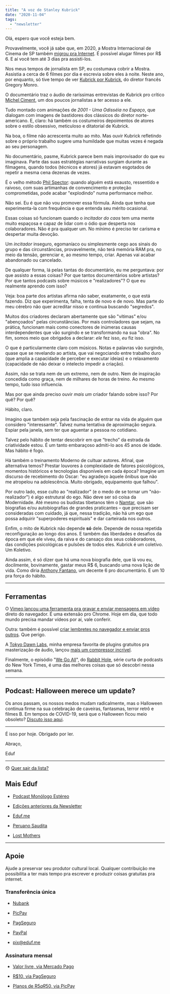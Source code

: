 ```yaml
---
title: "A voz de Stanley Kubrick"
date: "2020-11-04"
tags: 
  - "newsletter"
---
```


Olá, espero que você esteja bem.

Provavelmente, você já sabe que, em 2020, a Mostra Internacional de Cinema de SP também [migrou pra Internet](https://mostraplay.mostra.org/). É possível alugar filmes por R$ 6. E aí você tem até 3 dias pra assisti-los.

Nos meus tempos de jornalista em SP, eu costumava cobrir a Mostra. Assistia a cerca de 6 filmes por dia e escrevia sobre eles à noite. Neste ano, por enquanto, só tive tempo de ver [Kubrick por Kubrick](https://mostraplay.mostra.org/film/kubrick-por-kubrick/), do diretor francês Gregory Monro.

O documentário traz o áudio de raríssimas entrevistas de Kubrick pro crítico [Michel Ciment](https://en.wikipedia.org/wiki/Michel_Ciment), um dos poucos jornalistas a ter acesso a ele.

Tudo montado com animações de _2001 - Uma Odisséia no Espaço_, que dialogam com imagens de bastidores dos clássicos do diretor norte-americano. E, claro: há também os costumeiros depoimentos de atores sobre o estilo obsessivo, meticuloso e ditatorial de Kubrick.

Na boa, o filme não acrescenta muito ao mito. Mas ouvir Kubrick refletindo sobre o próprio trabalho sugere uma humildade que muitas vezes é negada ao seu personagem.

No documentário, pasme, Kubrick parece bem mais improvisador do que eu imaginava. Parte das suas estratégias narrativas surgiam durante as filmagens, quando todos (técnicos e atores) já estavam esgotados de repetir a mesma cena dezenas de vezes.

É o velho método [Phil Spector](https://en.wikipedia.org/wiki/Phil_Spector): quando alguém está exausto, ressentido e raivoso, com suas artimanhas de convencimento e proteção comprometidas, pode acabar "explodindo" numa performance melhor.

Não sei. Eu é que não vou promover essa fórmula. Ainda que tenha que experimenta-la com frequência e que entenda seu mérito ocasional.

Essas coisas só funcionam quando o _incitador do caos_ tem uma mente muito espaçosa e capaz de lidar com o ódio que desperta nos colaboradores. Não é pra qualquer um. No mínimo é preciso ter carisma e despertar muita devoção.

Um _incitador_ inseguro, egomaníaco ou simplesmente cego aos sinais do grupo e das circunstâncias, provavelmente, não terá memória RAM pra, no meio da tensão, gerenciar e, ao mesmo tempo, criar. Apenas vai acabar abandonado ou cancelado.

De qualquer forma, lá pelas tantas do documentário, eu me perguntava: por que assisto a essas coisas? Por que tantos documentários sobre artistas? Por que tantos podcasts sobre músicos e "realizadores"? O que eu realmente aprendo com isso?

Veja: boa parte dos artistas afirma não saber, exatamente, o que está fazendo. Diz que experimenta, falha, tenta de novo e de novo. Mas parte do meu cérebro não quer acreditar nisso e continua buscando "segredos".

Muitos dos criadores declaram abertamente que são "vítimas" e/ou "abençoados" pelas circunstâncias. Por mais controladores que sejam, na prática, funcionam mais como conectores de inúmeras causas interdependentes que vão surgindo e se transformando na sua "obra". No fim, somos meio que obrigados a declarar: _ele_ fez isso, _eu_ fiz isso.

O que é particularmente claro com músicos. Notas e palavras vão surgindo, quase que se revelando ao artista, que vai negociando entre trabalho duro (que amplia a capacidade de perceber e executar ideias) e o relaxamento (capacidade de não deixar o intelecto impedir a criação).

Assim, não se trata nem de um extremo, nem de outro. Nem de inspiração concedida como graça, nem de milhares de horas de treino. Ao mesmo tempo, tudo isso influencia.

Mas por que ainda preciso ouvir _mais um_ criador falando sobre isso? Por quê? Por quê?

Hábito, claro.

Imagino que também seja pela fascinação de entrar na vida de alguém que considero "interessante". Talvez numa tentativa de aproximação segura. Espiar pela janela, sem ter que aguentar a pessoa no cotidiano.

Talvez pelo hábito de tentar descobrir em que “trecho” da estrada da criatividade estou. É um tanto embaraçoso admiti-lo aos 45 anos de idade. Mas hábito é fogo.

Há também o treinamento Moderno de cultuar autores. Afinal, que alternativa temos? Prestar louvores à complexidade de fatores psicológicos, momentos históricos e tecnologias disponíveis em cada época? Imagine um discurso de recebimento do Oscar: "eu agradeço àquele ônibus que não me atropelou na adolescência. Muito obrigado, equipamento que falhou".

Por outro lado, esse culto ao "realizador" (e o medo de se tornar um "não-realizador") é algo estrutural do ego. Não deve ser só coisa da Modernidade. Até mesmo os budistas tibetanos têm o [Namtar](https://en.wikipedia.org/wiki/Namtar_(biography)), que são biografias e/ou autobiografias de grandes praticantes – que precisam ser consideradas com cuidado, já que, nessa tradição, não há um ego que possa adquirir "superpoderes espirituais" e dar carteirada nos outros.

Enfim, o mito de Kubrick não depende **só** dele. Depende de nossa repetida reconfiguração ao longo dos anos. E também das liberdades e desafios da época em que ele viveu, da raiva e do cansaço dos seus colaboradores, das condições psicológicas e pulsões de todos eles. Kubrick é um coletivo. Um Koletivo.

Ainda assim, é só dizer que há uma nova biografia dele, que lá vou eu, docilmente, bovinamente, gastar meus R$ 6, buscando uma nova lição de vida. Como diria [Anthony Fantano](https://www.youtube.com/channel/UCt7fwAhXDy3oNFTAzF2o8Pw), um decente 6 pro documentário. E um 10 pra força do hábito.

* * *

## Ferramentas

O [Vimeo lançou uma ferramenta pra gravar e enviar mensagens em vídeo](https://vimeo.com/features/screen-recorder) direto do navegador. É uma extensão pro Chrome. Hoje em dia, que todo mundo precisa mandar vídeos por aí, vale conferir.

Outra: também é possível [criar lembretes no navegador e enviar pros outros](https://hapen.io/). Que perigo.

A [Tokyo Dawn Labs](https://www.tokyodawn.net), minha empresa favorita de plugins gratuitos pra masterização de áudio, lançou [mais um compressor incrível](https://www.tokyodawn.net/tdr-molotok/).

Finalmente, o episódio "[We Go All](https://www.nytimes.com/2020/06/04/podcasts/rabbit-hole-qanon-youtube-tiktok-virus.html)", do [Rabbit Hole](https://www.nytimes.com/column/rabbit-hole), série curta de podcasts do New York Times, é uma das melhores coisas que só descobri nessa semana.

* * *

## Podcast: Halloween merece um update?

Os anos passam, os nossos medos mudam radicalmente, mas o Halloween continua firme na sua celebração de caveiras, fantasmas, terror retrô e filmes B. Em tempos de COVID-19, será que o Halloween ficou meio obsoleto? [Discuto isso aqui](https://eduf.me/sobreviveu-ao-halloween/).

* * *

É isso por hoje. Obrigado por ler.

Abraço,

Eduf

* * *

😞 [Quer sair da lista?](https://email.mg2.substack.com/c/eJxVkVuPqjAUhX8NvB3SlovwwIOjB4fJUTMTx9sLKe0Gq9AyUET89VP16SRNuru6d1ezPkY1lKod40Z12u47aDPBY4xcP0QBsnnscRz6oS26rGgBaiqqWLc92E2fV4JRLZR8TIRBEE3sUzxByHcL5HrYB5ZPgEaFP8l5SBHOTYuZMz4Z7bkAySCGK7SjkmBX8UnrprPcqUUSs4D3hdP1eacpuzhM1Uaj7OFmCi46mleQPb9juUmjOKOdtty5RQKtLiBNCeMHZmQ77kl1Sc_qtpwv8Xo-JcvZINgiuvMkao6zNFhvprfVprz9m300h_2nWJ__4vWmRKvNN17eL11aV3c2pkEq3_BBIG91PvirMe1SuTJno9dfDSOJyBfb4rjDJ7obRPHp_NTvDDMpvHnyg7zFn2sQ7d9C73r93nlHOvsazu42Re_lkChbxAQRhEISYJ_4buRgB_f5QKnXEKEsD9Ul-S8Mu41NQLTlqoBWUsnhZrrKRxzPawMnM3vdS6HHDOQjLf7ipl-knxj02EAsYegq0Bral2hgRgj7IbaNI1fmTfkwK34BCOS7Zw)

## **Mais Eduf**

- [Podcast Monólogo Estéreo](https://anchor.fm/monoestereo)
    
- [Edições anteriores da Newsletter](https://eduf.substack.com/)
    
- [Eduf.me](https://eduf.me/)
    
- [Peruano Saudita](https://soundcloud.com/eduf/sets/peruano-saudita-hom-nimo)
    
- [Lost Mothers](https://soundcloud.com/eduf/sets/lost-mothers)
    

* * *

## **Apoie**

Ajude a preservar seu produtor cultural local. Qualquer contribuição me possibilita a ter mais tempo pra escrever e produzir coisas gratuitas pra internet.

### **Transferência única**

- [Nubank](https://nubank.com.br/pagar/1ezff9/Zqnh6gcXu8)
    
- [PicPay](https://picpay.me/eduardo.fernandes.silva29)
    
- [PagSeguro](https://pag.ae/7WpAsQ2sR)
    
- [PayPal](https://www.paypal.com/cgi-bin/webscr?cmd=_s-xclick&hosted_button_id=V754DZ6ZKC4PU&source=url)
    
- [pix@eduf.me](mailto:pix@eduf.me)
    

### **Assinatura mensal**

- [Valor livre, via Mercado Pago](http://mpago.la/1RSa3aa)
    
- [R$10, via PagSeguro](http://pag.ae/7WpCa_xxS)
    
- [Planos de R$5 a R$50, via PicPay](https://picpay.me/edufeduf)

